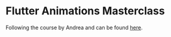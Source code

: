 # Flutter Animations Masterclass

Following the course by Andrea and can be found [here](https://codewithandrea.com/courses/flutter-animations-masterclass/).
 
